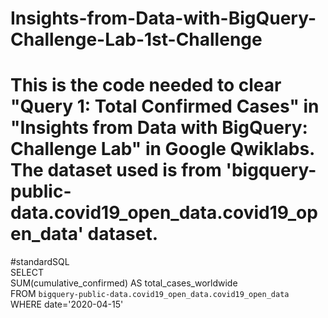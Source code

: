 # Insights-from-Data-with-BigQuery-Challenge-Lab-1st-Challenge

# This is the code needed to clear "Query 1: Total Confirmed Cases" in "Insights from Data with BigQuery: Challenge Lab" in Google Qwiklabs. The dataset used is from 'bigquery-public-data.covid19_open_data.covid19_open_data' dataset.

#standardSQL  
SELECT  
SUM(cumulative_confirmed) AS total_cases_worldwide  
FROM `bigquery-public-data.covid19_open_data.covid19_open_data`  
WHERE date='2020-04-15'  
